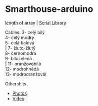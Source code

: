 # Smarthouse-arduino


[length of array](https://forum.arduino.cc/t/sizeof-char-array/475520/5)
 | 
[Serial Library](https://www.arduino.cc/reference/en/language/functions/communication/serial/)

Cables:
3- celý bílý\
4- celý modrý\
5- celá fialová\
 | 
7- žluto-žlutý\
8- černomodrá\
9- bílozelená\
 | 
11- oranžovobílá\
12- modrohnědá\
13- modrooranžová\

Othershits
- [Photos](https://drive.google.com/drive/folders/1dajtCgVaGbZWspx-FvNlhnpKWF_dWJl5?usp=sharing)
- [Video](https://youtu.be/kg9Qe9N5J2U)
